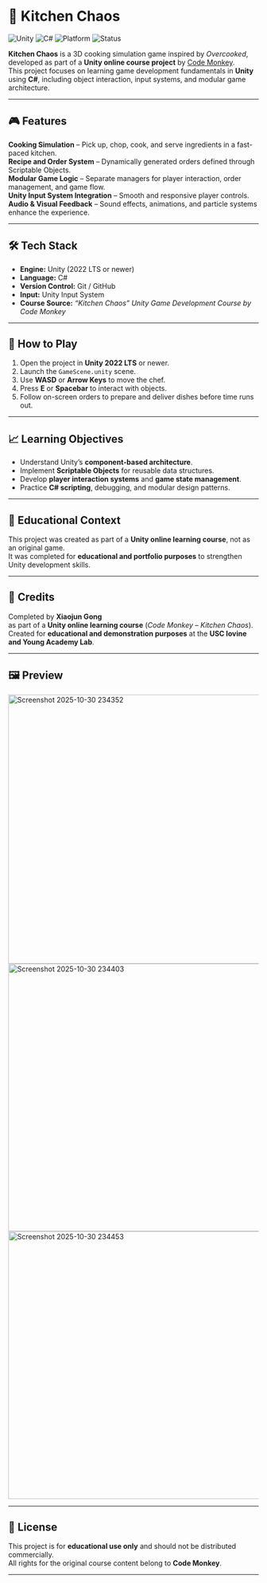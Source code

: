 # 🍳 Kitchen Chaos  

![Unity](https://img.shields.io/badge/Engine-Unity-blue?logo=unity)
![C#](https://img.shields.io/badge/Language-C%23-green)
![Platform](https://img.shields.io/badge/Platform-PC-lightgrey)
![Status](https://img.shields.io/badge/Project-Learning-orange)

**Kitchen Chaos** is a 3D cooking simulation game inspired by *Overcooked*, developed as part of a **Unity online course project** by [Code Monkey](https://www.youtube.com/@CodeMonkeyUnity).  
This project focuses on learning game development fundamentals in **Unity** using **C#**, including object interaction, input systems, and modular game architecture.  

---

## 🎮 Features  

**Cooking Simulation** – Pick up, chop, cook, and serve ingredients in a fast-paced kitchen.  
**Recipe and Order System** – Dynamically generated orders defined through Scriptable Objects.  
**Modular Game Logic** – Separate managers for player interaction, order management, and game flow.  
**Unity Input System Integration** – Smooth and responsive player controls.  
**Audio & Visual Feedback** – Sound effects, animations, and particle systems enhance the experience.  

---

## 🛠️ Tech Stack  

- **Engine:** Unity (2022 LTS or newer)  
- **Language:** C#  
- **Version Control:** Git / GitHub  
- **Input:** Unity Input System  
- **Course Source:** *“Kitchen Chaos” Unity Game Development Course by Code Monkey*  

---

## 🚀 How to Play  

1. Open the project in **Unity 2022 LTS** or newer.  
2. Launch the `GameScene.unity` scene.  
3. Use **WASD** or **Arrow Keys** to move the chef.  
4. Press **E** or **Spacebar** to interact with objects.  
5. Follow on-screen orders to prepare and deliver dishes before time runs out.  

---

## 📈 Learning Objectives  

- Understand Unity’s **component-based architecture**.  
- Implement **Scriptable Objects** for reusable data structures.  
- Develop **player interaction systems** and **game state management**.  
- Practice **C# scripting**, debugging, and modular design patterns.  

---

## 🧠 Educational Context  

This project was created as part of a **Unity online learning course**, not as an original game.  
It was completed for **educational and portfolio purposes** to strengthen Unity development skills.  

---

## 👥 Credits  

Completed by **Xiaojun Gong**  
as part of a **Unity online learning course** (*Code Monkey – Kitchen Chaos*).  
Created for **educational and demonstration purposes** at the **USC Iovine and Young Academy Lab**.  

---

## 🖼️ Preview 

<img width="956" height="540" alt="Screenshot 2025-10-30 234352" src="https://github.com/user-attachments/assets/6b87bcf5-39cf-402d-93e5-82795b8e401a" />
<img width="958" height="537" alt="Screenshot 2025-10-30 234403" src="https://github.com/user-attachments/assets/36654757-04ba-4ca8-8297-4849484a576c" />
<img width="961" height="537" alt="Screenshot 2025-10-30 234453" src="https://github.com/user-attachments/assets/0fbe2c4d-2a69-43a2-bf8a-17e66b0c81eb" />

---

## 📜 License  

This project is for **educational use only** and should not be distributed commercially.  
All rights for the original course content belong to **Code Monkey**.  

---
